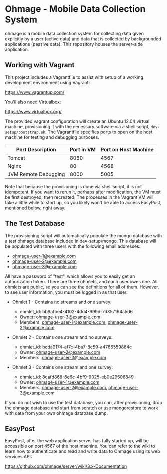 # Ohmage - Mobile Data Collection System

ohmage is a mobile data collection system for collecting data given explicitly
by a user (active data) and data that is collected by backgrounded applications
(passive data). This repository houses the server-side application.

## Working with Vagrant

This project includes a Vagrantfile to assist with setup of a working development
environment using Vagrant:

<https://www.vagrantup.com/>

You'll also need Virtualbox:

<https://www.virtualbox.org/>

The provided vagrant configuration will create an Ubuntu 12.04 virtual machine,
provisioning it with the necessary software via a shell script,
<code>dev-setup/bootstrap.sh</code>.  The Vagrantfile specifies ports to open
on the host machine for testing and debugging purposes.

| Port Description     | Port in VM | Port on Host Machine |
|----------------------|------------|----------------------|
| Tomcat               | 8080       | 4567                 |
| Nginx                | 80         | 4568                 |
| JVM Remote Debugging | 8000       | 5005                 |

Note that because the provisioning is done via shell script, it is not idempotent.
If you want to rerun it, perhaps after modification, the VM must be first destroyed,
then recreated.  The processes in the Vagrant VM will take a little while to start
up, so you likely won't be able to access EasyPost, mentioned below, right away.

## The Test Database

The provisioning script will automatically populate the mongo database with a test
ohmage database included in dev-setup/mongo.  This database will be populated with
three users with the following email addresses:

* ohmage-user-1@example.com
* ohmage-user-2@example.com
* ohmage-user-3@example.com

All have a password of "test", which allows you to easily get an authorization token.
There are three ohmlets, and each user owns one.  All ohmlets are public, so you can
see the definitions for all of them.  However, to see user information, you must be
logged in as that user.

* Ohmlet 1 - Contains no streams and one survey:
    * ohmlet_id: bb9afbe4-4102-4dd4-999d-7d357164a5d6
    * Owner: ohmage-user-3@example.com
    * Members: ohmage-user-1@example.com, ohmage-user-2@example.com

* Ohmlet 2 - Contains one stream and no surveys:
    * ohmlet_id: bcda9174-af7c-4ba7-8c59-a4766559864c
    * Owner: ohmage-user-2@example.com
    * Members: ohmage-user-3@example.com

* Ohmlet 3 - Contains one stream and one survey:
    * ohmlet_id: 8cafd868-6e6c-4bf9-9025-eb0e29506849
    * Owner: ohmage-user-1@example.com
    * Members: ohmage-user-2@example.com, ohmage-user-3@example.com

If you do not wish to use the test database, you can, after provisioning, drop the
ohmage database and start from scratch or use mongorestore to work with data from your
own ohmage database dump.

## EasyPost

EasyPost, after the web application server has fully started up, will be accessible on
port 4567 of the host machine.  You can refer to the wiki to learn how to
authenticate and read and write data to Ohmage using its web services API:

<https://github.com/ohmage/server/wiki/3.x-Documentation>